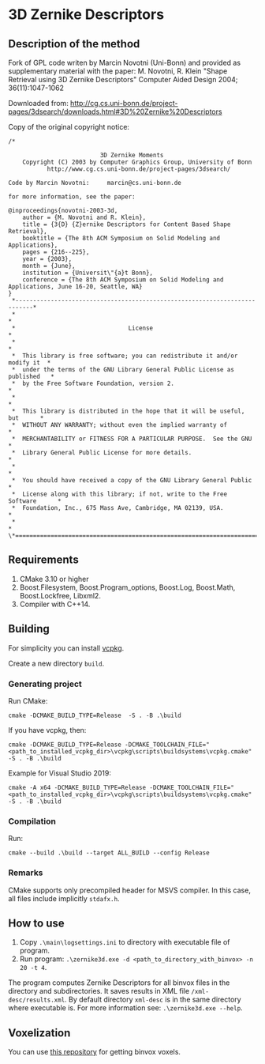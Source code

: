 # 3D Zernike Descriptors

## Description of the method

Fork of GPL code writen by Marcin Novotni (Uni-Bonn) and provided as supplementary material with the paper:
M. Novotni, R. Klein "Shape Retrieval using 3D Zernike Descriptors" Computer Aided Design 2004; 36(11):1047-1062

Downloaded from: http://cg.cs.uni-bonn.de/project-pages/3dsearch/downloads.html#3D%20Zernike%20Descriptors

Copy of the original copyright notice:
```
/*

                          3D Zernike Moments
    Copyright (C) 2003 by Computer Graphics Group, University of Bonn
           http://www.cg.cs.uni-bonn.de/project-pages/3dsearch/

Code by Marcin Novotni:     marcin@cs.uni-bonn.de

for more information, see the paper:

@inproceedings{novotni-2003-3d,
    author = {M. Novotni and R. Klein},
    title = {3{D} {Z}ernike Descriptors for Content Based Shape Retrieval},
    booktitle = {The 8th ACM Symposium on Solid Modeling and Applications},
    pages = {216--225},
    year = {2003},
    month = {June},
    institution = {Universit\"{a}t Bonn},
    conference = {The 8th ACM Symposium on Solid Modeling and Applications, June 16-20, Seattle, WA}
}
 *---------------------------------------------------------------------------*
 *                                                                           *
 *                                License                                    *
 *                                                                           *
 *  This library is free software; you can redistribute it and/or modify it  *
 *  under the terms of the GNU Library General Public License as published   *
 *  by the Free Software Foundation, version 2.                              *
 *                                                                           *
 *  This library is distributed in the hope that it will be useful, but      *
 *  WITHOUT ANY WARRANTY; without even the implied warranty of               *
 *  MERCHANTABILITY or FITNESS FOR A PARTICULAR PURPOSE.  See the GNU        *
 *  Library General Public License for more details.                         *
 *                                                                           *
 *  You should have received a copy of the GNU Library General Public        *
 *  License along with this library; if not, write to the Free Software      *
 *  Foundation, Inc., 675 Mass Ave, Cambridge, MA 02139, USA.                *
 *                                                                           *
\*===========================================================================*/
```

## Requirements

1. CMake 3.10 or higher
2. Boost.Filesystem, Boost.Program_options, Boost.Log, Boost.Math, Boost.Lockfree, Libxml2.
3. Compiler with C++14.

## Building

For simplicity you can install [vcpkg](https://github.com/microsoft/vcpkg).

Create a new directory `build`.

### Generating project

Run CMake:
```
cmake -DCMAKE_BUILD_TYPE=Release  -S . -B .\build
```

If you have vcpkg, then:
```
cmake -DCMAKE_BUILD_TYPE=Release -DCMAKE_TOOLCHAIN_FILE="<path_to_installed_vcpkg_dir>\vcpkg\scripts\buildsystems\vcpkg.cmake"  -S . -B .\build
```

Example for Visual Studio 2019:
```
cmake -A x64 -DCMAKE_BUILD_TYPE=Release -DCMAKE_TOOLCHAIN_FILE="<path_to_installed_vcpkg_dir>\vcpkg\scripts\buildsystems\vcpkg.cmake" -S . -B .\build

```

### Compilation

Run:
```
cmake --build .\build --target ALL_BUILD --config Release
```

### Remarks

CMake supports only precompiled header for MSVS compiler. In this case, all files include implicitly `stdafx.h`.

## How to use

1. Copy `.\main\logsettings.ini` to directory with executable file of program.
2. Run program: `.\zernike3d.exe -d <path_to_directory_with_binvox> -n 20 -t 4`.

The program computes Zernike Descriptors for all binvox files in the directory and subdirectories. It saves results in XML file `/xml-desc/results.xml`. By default directory `xml-desc` is in the same directory where executable is. For more information see: `.\zernike3d.exe --help`.


## Voxelization

You can use [this repository](https://github.com/KernelA/cuda_voxelizer) for getting binvox voxels.
